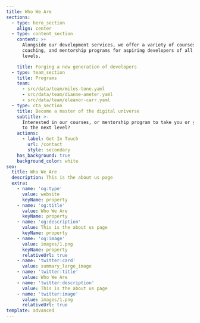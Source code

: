 ```yaml
---
title: Who We Are
sections:
  - type: hero_section
    align: center
  - type: content_section
    content: >+
      Alongside our development services, we offer a variety of courses,
      coaching, and mentorship programs for aspiring developers of all skill
      levels.

    title: Forging a new generation of developers
  - type: team_section
    title: Programs
    team:
      - src/data/team/miles-tone.yaml
      - src/data/team/dianne-ameter.yaml
      - src/data/team/eleanor-carr.yaml
  - type: cta_section
    title: Become a master of the digital universe
    subtitle: >-
      Interested in our courses, or mentorship program to take you or your team
      to the next level?
    actions:
      - label: Get In Touch
        url: /contact
        style: secondary
    has_background: true
    background_color: white
seo:
  title: Who We Are
  description: This is the about us page
  extra:
    - name: 'og:type'
      value: website
      keyName: property
    - name: 'og:title'
      value: Who We Are
      keyName: property
    - name: 'og:description'
      value: This is the about us page
      keyName: property
    - name: 'og:image'
      value: images/1.png
      keyName: property
      relativeUrl: true
    - name: 'twitter:card'
      value: summary_large_image
    - name: 'twitter:title'
      value: Who We Are
    - name: 'twitter:description'
      value: This is the about us page
    - name: 'twitter:image'
      value: images/1.png
      relativeUrl: true
template: advanced
---
```

